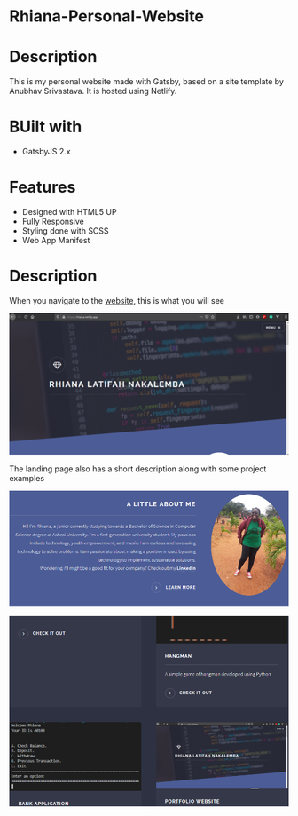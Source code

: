 # Rhiana-Personal-Website

# Description 
This is my personal website made with Gatsby, based on a site template by Anubhav Srivastava. It is hosted using Netlify. 

# BUilt with
* GatsbyJS 2.x

# Features
* Designed with HTML5 UP
* Fully Responsive
* Styling done with SCSS
* Web App Manifest

# Description
When you navigate to the [website](https://rhiana.netlify.app), this is what you will see

![Index](/src/assets/readme_images/pic01.png)

The landing page also has a short description along with some project examples

![Index](/src/assets/readme_images/pic02.png)

![Index](/src/assets/readme_images/pic03.png)


